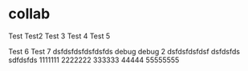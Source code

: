# collab
Test
Test2
Test 3
Test 4
Test 5

Test 6
Test 7
dsfdsfdsfdsfdsfds
debug
debug 2
dsfdsfdsfdsf
dsfdsfds sdfdsfds
1111111
2222222
333333
44444
55555555
